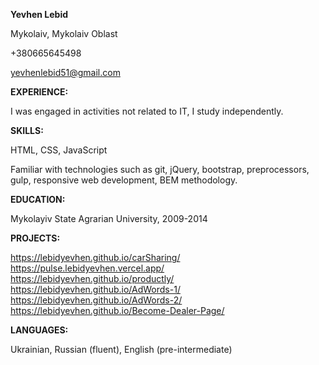**Yevhen Lebid**

Mykolaiv, Mykolaiv Oblast

+380665645498

yevhenlebid51@gmail.com

**EXPERIENCE:**

I was engaged in activities not related to IT, I study independently.

**SKILLS:** 

HTML, CSS, JavaScript

Familiar with technologies such as git, jQuery, bootstrap,
preprocessors, gulp, responsive web development, BEM
methodology.

**EDUCATION:**

Mykolayiv State Agrarian University, 2009-2014

**PROJECTS:**

https://lebidyevhen.github.io/carSharing/
https://pulse.lebidyevhen.vercel.app/
https://lebidyevhen.github.io/productly/
https://lebidyevhen.github.io/AdWords-1/
https://lebidyevhen.github.io/AdWords-2/
https://lebidyevhen.github.io/Become-Dealer-Page/

**LANGUAGES:** 

Ukrainian, Russian (fluent),
English (pre-intermediate)
